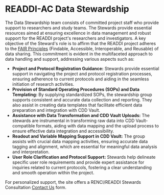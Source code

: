 # READDI-AC Data Stewardship
The Data Stewardship team consists of committed project staff who provide support to researchers and study teams. The Stewards provide essential resources aimed at ensuring excellence in data management and robust support for the READDI project's researchers and investigators. A key objective of the Steward's role is to affirm that the READDI project adheres to the [FAIR Principles](https://www.go-fair.org/fair-principles/) (Findable, Accessible, Interoperable, and Reusable) of data sharing. This commitment is evident in the multifaceted approach to data handling and support, addressing various aspects such as:

+ **Project and Protocol Registration Guidance:** Stewards provide essential support in navigating the project and protocol registration processes, ensuring adherence to current protocols and aiding in the seamless initiation of research activities.
+ **Provision of Standard Operating Procedures (SOPs) and Data Templating:** By supplying standardized SOPs, the stewardship group supports consistent and accurate data collection and reporting. They also assist in creating data templates that facilitate efficient data preparation and integration with CDD Vault.
+ **Assistance with Data Transformation and CDD Vault Uploads:** The stewards are instrumental in transforming raw data into CDD Vault-compatible formats, aiding with data mapping and the upload process to ensure effective data integration and accessibility.
+ **Readout and Variable Mapping Support in CDD Vault:** The group assists with crucial data mapping activities, ensuring accurate data tagging and alignment, which are essential for meaningful data analysis and interpretation.
+ **User Role Clarification and Protocol Support:** Stewards help delineate specific user role requirements and provide expert assistance for inquiries related to current protocols, fostering a clear understanding and smooth operation within the project.

For personalized support, the site offers a RENCI/READDI Stewards Consultation [Contact Us](docs/contact_us.md) form.